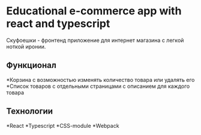 # Educational e-commerce app with react and typescript

Скуфоешки - фронтенд приложение для интернет магазина с легкой ноткой иронии.

## Функционал

*Корзина с возможностью изменять количество товара или удалять его
*Список товаров с отдельными страницами с описанием для каждого товара

## Технологии

*React
*Typescript
*CSS-module
*Webpack